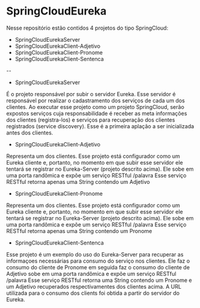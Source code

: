 # SpringCloudEureka
Nesse repositório estão contidos 4 projetos do tipo SpringCloud:

- SpringCloudEurekaServer
- SpringCloudEurekaClient-Adjetivo
- SpringCloudEurekaClient-Pronome
- SpringCloudEurekaClient-Sentenca
 
--

- SpringCloudEurekaServer

É o projeto responsável por subir o servidor Eureka. Esse servidor é responsável por realizar o cadastramento dos serviços de cada um dos clientes. Ao executar esse projeto como um projeto SpringCloud, serão expostos serviços cuja responsabilidade é receber as meta informações dos clientes (registra-los) e serviços para recuperação dos clientes registrados (service discovery).
Esse é a primeira aplação a ser inicializada antes dos clientes.

- SpringCloudEurekaClient-Adjetivo
 
Representa um dos clientes. Esse projeto está configurador como um Eureka cliente e, portanto, no momento em que subir esse servidor ele tentará se registrar no Eureka-Server (projeto descrito acima). Ele sobe em uma porta randômica e expõe um serviço RESTful /palavra
Esse serviço RESTful retorna apenas uma String contendo um Adjetivo

- SpringCloudEurekaClient-Pronome
 
Representa um dos clientes. Esse projeto está configurador como um Eureka cliente e, portanto, no momento em que subir esse servidor ele tentará se registrar no Eureka-Server (projeto descrito acima). Ele sobe em uma porta randômica e expõe um serviço RESTful /palavra
Esse serviço RESTful retorna apenas uma String contendo um Pronome

- SpringCloudEurekaClient-Sentenca
 
Esse projeto é um exemplo do uso do Eureka-Server para recuperar as informaçoes necessárias para consumo do serviço nos clientes. Ele faz o consumo do cliente de Pronome em seguida faz o consumo do cliente de Adjetivo sobe em uma porta randômica e expõe um serviço RESTful /palavra
Esse serviço RESTful retorna uma String contendo um Pronome e um Adjetivo recuperados respectivamentes dos clientes acima.
A URL utilizada para o consumo dos clients foi obtida a partir do servidor do Eureka.
